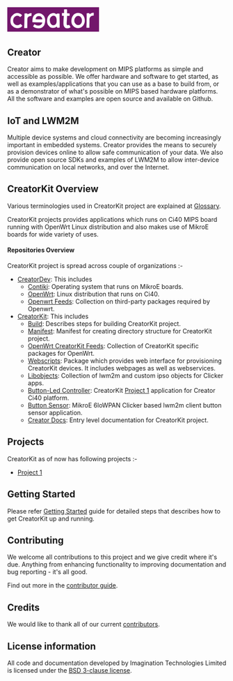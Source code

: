 ![Creator Logo](images/creatorlogo.png)
----

## Creator
Creator aims to make development on MIPS platforms as simple and accessible as possible. We offer hardware and software to get started, as well as examples/applications that you can use as a base to build from, or as a demonstrator of what's possible on MIPS based hardware platforms. All the software and examples are open source and available on Github. 

## IoT and LWM2M
Multiple device systems and cloud connectivity are becoming increasingly important in embedded systems. Creator provides the means to securely provision devices online to allow safe communication of your data. We also provide open source SDKs and examples of LWM2M to allow inter-device communication on local networks, and over the Internet.

## CreatorKit Overview
Various terminologies used in CreatorKit project are explained at [Glossary](Glossary.md).

CreatorKit projects provides applications which runs on Ci40 MIPS board running with OpenWrt Linux distribution and also makes use of MikroE boards for wide variety of uses.

#### Repositories Overview
CreatorKit project is spread across couple of organizations :-
* [CreatorDev](https://github.com/CreatorDev/): This includes
    * [Contiki](https://github.com/CreatorDev/contiki): Operating system that runs on MikroE boards.
    * [OpenWrt](https://github.com/CreatorDev/openwrt): Linux distribution that runs on Ci40.
    * [Openwrt Feeds](https://github.com/CreatorDev/openwrt-feeds): Collection on third-party  packages required by Openwrt.
* [CreatorKit](https://github.com/CreatorKit/): This includes
    * [Build](https://github.com/CreatorKit/build): Describes steps for building CreatorKit project.
    * [Manifest](https://github.com/CreatorKit/manifest): Manifest for creating directory structure for CreatorKit project.
    * [OpenWrt CreatorKit Feeds](https://github.com/CreatorKit/openwrt-ckt-feeds): Collection of CreatorKit specific packages for OpenWrt.
    * [Webscripts](https://github.com/CreatorKit/webscripts): Package which provides web interface for provisioning CreatorKit devices. It includes webpages as well as webservices.
    * [Libobjects](https://github.com/CreatorKit/libobjects): Collection of lwm2m and custom ipso objects for Clicker apps.
    * [Button-Led Controller](https://github.com/CreatorKit/button-led-controller): CreatorKit [Project 1](projects/Project_1.md) application for Creator Ci40 platform.
    * [Button Sensor](https://github.com/CreatorKit/button-sensor): MikroE 6loWPAN Clicker based lwm2m client button sensor application.
    * [Creator Docs](https://github.com/CreatorKit/creator-docs): Entry level documentation for CreatorKit project.

## Projects
CreatorKit as of now has following projects :-
* [Project 1](projects/Project_1.md)

## Getting Started
Please refer [Getting Started](GettingStarted.md) guide for detailed steps that describes how to get CreatorKit up and running.

## Contributing
We welcome all contributions to this project and we give credit where it's due. Anything from enhancing functionality to improving documentation and bug reporting - it's all good.

Find out more in the [contributor guide](ContributorGuide.md).

## Credits
We would like to thank all of our current [contributors](CONTRIBUTORS).

## License information
All code and documentation developed by Imagination Technologies Limited is licensed under the [BSD 3-clause license](LICENSE).

